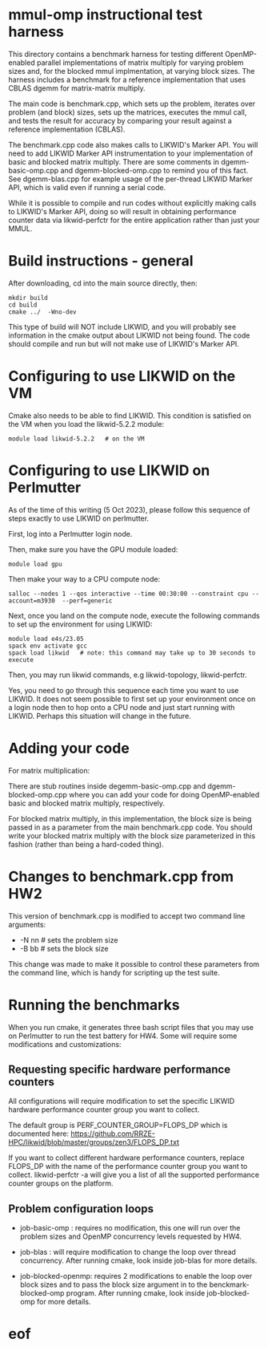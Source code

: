 # mmul-omp instructional test harness

This directory contains a benchmark harness for testing different OpenMP-enabled parallel
implementations of matrix multiply for varying problem sizes and, for the blocked mmul 
implmentation, at varying block sizes. The harness includes a benchmark for a reference
implementation that uses CBLAS dgemm for matrix-matrix multiply. 

The main code is benchmark.cpp, which sets up the problem, iterates over problem
(and block) sizes, sets up the matrices, executes the mmul call, and tests the
result for accuracy by comparing your result against a reference implementation (CBLAS).

The benchmark.cpp code also makes calls to LIKWID's Marker API. You will need to add
LIKWID Marker API instrumentation to your implementation of basic and blocked matrix
multiply. There are some comments in dgemm-basic-omp.cpp and dgemm-blocked-omp.cpp
to remind you of this fact. See dgemm-blas.cpp for example usage of the per-thread
LIKWID Marker API, which is valid even if running a serial code.

While it is possible to compile and run codes without explicitly making calls to LIKWID's
Marker API, doing so will result in obtaining performance counter data via likwid-perfctr 
for the entire application rather than just your MMUL.


# Build instructions - general

After downloading, cd into the main source directly, then:

    mkdir build  
    cd build  
    cmake ../  -Wno-dev

This type of build will NOT include LIKWID, and you will probably see information in the cmake
output about LIKWID not being found. The code should compile and run but will not make use of 
LIKWID's Marker API.

# Configuring to use LIKWID on the VM

Cmake also needs to be able to find LIKWID. This condition is satisfied on the VM 
when you load the likwid-5.2.2 module:  

    module load likwid-5.2.2   # on the VM

# Configuring to use LIKWID on Perlmutter

As of the time of this writing (5 Oct 2023), please follow this sequence of steps exactly to use LIKWID
on perlmutter.

First, log into a Perlmutter login node.

Then, make sure you have the GPU module loaded:

    module load gpu


Then make your way to a CPU compute node:

    salloc --nodes 1 --qos interactive --time 00:30:00 --constraint cpu --account=m3930  --perf=generic

Next, once you land on the compute node, execute the following commands to set up the environment for using LIKWID:

    module load e4s/23.05
    spack env activate gcc
    spack load likwid   # note: this command may take up to 30 seconds to execute

Then, you may run likwid commands, e.g likwid-topology, likwid-perfctr.

Yes, you need to go through this sequence each time you want to use LIKWID. It does not seem possible to
first set up your environment once on a login node then to hop onto a CPU node and just start running
with LIKWID. Perhaps this situation will change in the future.

# Adding your code

For matrix multiplication:

There are stub routines inside degemm-basic-omp.cpp and dgemm-blocked-omp.cpp where you can
add your code for doing OpenMP-enabled basic and blocked matrix multiply, respectively.

For blocked matrix multiply, in this implementation, the block size is being passed in as
a parameter from the main benchmark.cpp code. You should write your blocked matrix multiply
with the block size parameterized in this fashion (rather than being a hard-coded thing). 

# Changes to benchmark.cpp from HW2

This version of benchmark.cpp is modified to accept two command line arguments:

* -N nn   # sets the problem size  
* -B bb   # sets the block size

This change was made to make it possible to control these parameters from the command
line, which is handy for scripting up the test suite.

# Running the benchmarks

When you run cmake, it generates three bash script files that you may use on Perlmutter to
run the test battery for HW4. Some will require some modifications and customizations:

## Requesting specific  hardware performance counters


All configurations will require modification to set the specific LIKWID hardware performance
counter group you want to collect. 


The default group is PERF_COUNTER_GROUP=FLOPS_DP which
is documented here: https://github.com/RRZE-HPC/likwid/blob/master/groups/zen3/FLOPS_DP.txt

If you want to collect different hardware performance counters, replace FLOPS_DP with the
name of the performance counter group you want to collect. likwid-perfctr -a will give
you a list of all the supported performance counter groups on the platform.

##  Problem configuration loops

* job-basic-omp : requires no modification, this one will run over the problem sizes and
OpenMP concurrency levels requested by HW4.

* job-blas : will require modification to change the loop over thread concurrency. After
running cmake, look inside job-blas for more details.

* job-blocked-openmp: requires 2 modifications to enable the loop over block sizes and
to pass the block size argument in to the benckmark-blocked-omp program. After running
cmake, look inside job-blocked-omp for more details.



# eof
